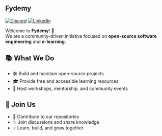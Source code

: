 
## Fydemy

[![Discord](https://img.shields.io/badge/Discord-Join%20Server-7289DA?logo=discord&logoColor=white)](https://discord.gg/7FBpTEXqVj) [![LinkedIn](https://img.shields.io/badge/LinkedIn-Follow-blue?logo=linkedin&logoColor=white)](https://linkedin.com/company/fydemy)


Welcome to **Fydemy**! 🚀  
We are a community-driven initiative focused on **open-source software engineering** and **e-learning**.  

## 📚 What We Do
- 🛠️ Build and maintain open-source projects   
- 🎓 Provide free and accessible learning resources   
- 🤝 Host workshops, mentorship, and community events   

## 🌟 Join Us
- 🚀 Contribute to our repositories  
- ✨ Join discussions and share knowledge  
- 💡 Learn, build, and grow together  

